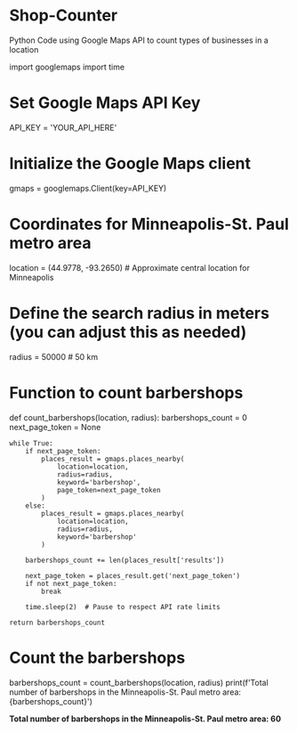 # Shop-Counter
Python Code using Google Maps API to count types of businesses in a location

import googlemaps
import time

# Set Google Maps API Key
API_KEY = 'YOUR_API_HERE'

# Initialize the Google Maps client
gmaps = googlemaps.Client(key=API_KEY)

# Coordinates for Minneapolis-St. Paul metro area
location = (44.9778, -93.2650)  # Approximate central location for Minneapolis

# Define the search radius in meters (you can adjust this as needed)
radius = 50000  # 50 km

# Function to count barbershops
def count_barbershops(location, radius):
    barbershops_count = 0
    next_page_token = None

    while True:
        if next_page_token:
            places_result = gmaps.places_nearby(
                location=location,
                radius=radius,
                keyword='barbershop',
                page_token=next_page_token
            )
        else:
            places_result = gmaps.places_nearby(
                location=location,
                radius=radius,
                keyword='barbershop'
            )

        barbershops_count += len(places_result['results'])

        next_page_token = places_result.get('next_page_token')
        if not next_page_token:
            break

        time.sleep(2)  # Pause to respect API rate limits

    return barbershops_count

# Count the barbershops
barbershops_count = count_barbershops(location, radius)
print(f'Total number of barbershops in the Minneapolis-St. Paul metro area: {barbershops_count}')

**Total number of barbershops in the Minneapolis-St. Paul metro area: 60**

